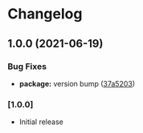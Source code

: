 # Changelog

## 1.0.0 (2021-06-19)


### Bug Fixes

* **package:** version bump ([37a5203](https://github.com/JakubBlunar/react-eventr/commit/37a5203b4ff89d5f8cba5ceb7354f2b308e035ab))

### [1.0.0]

- Initial release
